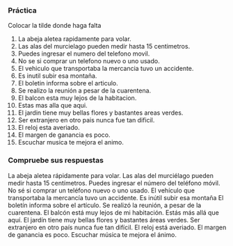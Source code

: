 ### Práctica

Colocar la tilde donde haga falta

1. La abeja aletea rapidamente para volar.
2. Las alas del murcielago pueden medir hasta 15 centimetros.
3. Puedes ingresar el numero del telefono movil.
4. No se si comprar un telefono nuevo o uno usado.
5. El vehiculo que transportaba la mercancia tuvo un accidente.
6. Es inutil subir esa montaña.
7. El boletin informa sobre el articulo.
8. Se realizo la reunión a pesar de la cuarentena.
9. El balcon esta muy lejos de la habitacion.
10. Estas mas alla que aqui.
11. El jardin tiene muy bellas flores y bastantes areas verdes.
12. Ser extranjero en otro pais nunca fue tan dificil.
13. El reloj esta averiado.
14. El margen de ganancia es poco.
15. Escuchar musica te mejora el animo.

### Compruebe sus respuestas

La abeja aletea rápidamente para volar.
Las alas del murciélago pueden medir hasta 15 centímetros.
Puedes ingresar el número del teléfono móvil.
No sé si comprar un teléfono nuevo o uno usado.
El vehículo que transportaba la mercancía tuvo un accidente.
Es inútil subir esa montaña
El boletín informa sobre el artículo.
Se realizó la reunión, a pesar de la cuarentena.
El balcón está muy lejos de mi habitación.
Estás más allá que aquí.
El jardín tiene muy bellas flores y bastantes áreas verdes.
Ser extranjero en otro país nunca fue tan difícil.
El reloj está averiado.
El margen de ganancia es poco.
Escuchar música te mejora el ánimo.
